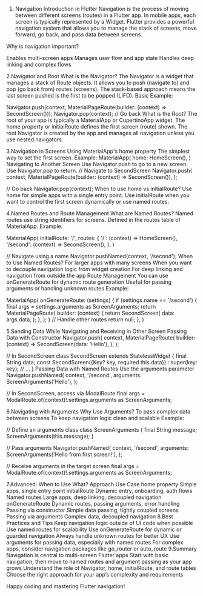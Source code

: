 1. Navigation Introduction in Flutter
Navigation is the process of moving between different screens (routes) in a Flutter app. In mobile
apps, each screen is typically represented by a Widget. Flutter provides a powerful navigation
system that allows you to manage the stack of screens, move forward, go back, and pass data between
screens.

Why is navigation important?

Enables multi-screen apps
Manages user flow and app state
Handles deep linking and complex flows

2.Navigator and Root
   What is the Navigator?
   The Navigator is a widget that manages a stack of Route objects.
   It allows you to push (navigate to) and pop (go back from) routes (screens).
   The stack-based approach means the last screen pushed is the first to be popped (LIFO).
   Basic Example:

Navigator.push(context, MaterialPageRoute(builder: (context) => SecondScreen()));
Navigator.pop(context); // Go back
What is the Root?
The root of your app is typically a MaterialApp or CupertinoApp widget.
The home property or initialRoute defines the first screen (route) shown.
The root Navigator is created by the app and manages all navigation unless you use nested
navigators.

3.Navigation in Screens
   Using MaterialApp's home property
   The simplest way to set the first screen.
   Example:
   MaterialApp(
   home: HomeScreen(),
   )
   Navigating to Another Screen
   Use Navigator.push to go to a new screen.
   Use Navigator.pop to return.
   // Navigate to SecondScreen
   Navigator.push(
   context,
   MaterialPageRoute(builder: (context) => SecondScreen()),
   );

// Go back
Navigator.pop(context);
When to use home vs initialRoute?
Use home for simple apps with a single entry point.
Use initialRoute when you want to control the first screen dynamically or use named routes.

4.Named Routes and Route Management
   What are Named Routes?
   Named routes use string identifiers for screens.
   Defined in the routes table of MaterialApp.
   Example:

MaterialApp(
initialRoute: '/',
routes: {
'/': (context) => HomeScreen(),
'/second': (context) => SecondScreen(),
},
)

// Navigate using a name
Navigator.pushNamed(context, '/second');
When to Use Named Routes?
For larger apps with many screens
When you want to decouple navigation logic from widget creation
For deep linking and navigation from outside the app
Route Management
You can use onGenerateRoute for dynamic route generation
Useful for passing arguments or handling unknown routes
Example:

MaterialApp(
onGenerateRoute: (settings) {
if (settings.name == '/second') {
final args = settings.arguments as ScreenArguments;
return MaterialPageRoute(
builder: (context) {
return SecondScreen(
data: args.data,
);
},
);
}
// Handle other routes
return null;
},
)

5.Sending Data While Navigating and Receiving in Other Screen
   Passing Data with Constructor
   Navigator.push(
   context,
   MaterialPageRoute(
   builder: (context) => SecondScreen(data: 'Hello'),
   ),
   );

// In SecondScreen
class SecondScreen extends StatelessWidget {
final String data;
const SecondScreen({Key? key, required this.data}) : super(key: key);
// ...
}
Passing Data with Named Routes
Use the arguments parameter
Navigator.pushNamed(
context,
'/second',
arguments: ScreenArguments('Hello'),
);

// In SecondScreen, access via ModalRoute
final args = ModalRoute.of(context)!.settings.arguments as ScreenArguments;

6.Navigating with Arguments
   Why Use Arguments?
   To pass complex data between screens
   To keep navigation logic clean and scalable
   Example:

// Define an arguments class
class ScreenArguments {
final String message;
ScreenArguments(this.message);
}

// Pass arguments
Navigator.pushNamed(
context,
'/second',
arguments: ScreenArguments('Hello from first screen!'),
);

// Receive arguments in the target screen
final args = ModalRoute.of(context)!.settings.arguments as ScreenArguments;

7.Advanced: When to Use What?
   Approach Use Case
   home property Simple apps, single entry point
   initialRoute Dynamic entry, onboarding, auth flows
   Named routes Large apps, deep linking, decoupled navigation
   onGenerateRoute Dynamic routes, passing arguments, error handling
   Passing via constructor Simple data passing, tightly coupled screens
   Passing via arguments Complex data, decoupled navigation
8.Best Practices and Tips
   Keep navigation logic outside of UI code when possible
   Use named routes for scalability
   Use onGenerateRoute for dynamic or guarded navigation
   Always handle unknown routes for better UX
   Use arguments for passing data, especially with named routes
   For complex apps, consider navigation packages like go_router or auto_route 
9.Summary
   Navigation is central to multi-screen Flutter apps
   Start with basic navigation, then move to named routes and argument passing as your app grows
   Understand the role of Navigator, home, initialRoute, and route tables
   Choose the right approach for your app’s complexity and requirements



   Happy coding and mastering Flutter navigation!